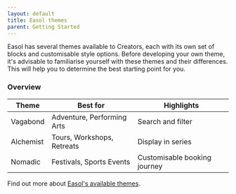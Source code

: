 ```yaml
---
layout: default
title: Easol themes
parent: Getting Started
---
```


Easol has several themes available to Creators, each with its own set of blocks and customisable style options. Before developing your own theme, it's advisable to familiarise yourself with these themes and their differences. This will help you to determine the best starting point for you.


### Overview

| Theme     | Best for                        | Highlights                   |
|-----------|---------------------------------|------------------------------|
| Vagabond  | Adventure, Performing Arts      | Search and filter            |
| Alchemist | Tours, Workshops, Retreats      | Display in series            |
| Nomadic   | Festivals, Sports Events        | Customisable booking journey |

Find out more about [Easol's available themes](https://easol.com/website-themes).
